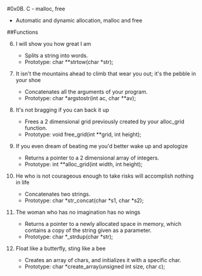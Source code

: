 #0x0B. C - malloc, free

* Automatic and dynamic allocation, malloc and free

##Functions

6. I will show you how great I am
	* Splits a string into words.
	* Prototype: char **strtow(char *str);

5. It isn't the mountains ahead to climb that wear you out; it's the pebble in your shoe
	* Concatenates all the arguments of your program.
	* Prototype: char *argstostr(int ac, char **av);

4. It's not bragging if you can back it up
	* Frees a 2 dimensional grid previously created by your alloc_grid function.
	* Prototype: void free_grid(int **grid, int height);

3. If you even dream of beating me you'd better wake up and apologize
	* Returns a pointer to a 2 dimensional array of integers.
	* Prototype: int **alloc_grid(int width, int height);

2. He who is not courageous enough to take risks will accomplish nothing in life
	* Concatenates two strings.
	* Prototype: char *str_concat(char *s1, char *s2);

1. The woman who has no imagination has no wings
	* Returns a pointer to a newly allocated space in memory, which contains a copy of the string given as a parameter.
	* Prototype: char *_strdup(char *str);

0. Float like a butterfly, sting like a bee
	* Creates an array of chars, and initializes it with a specific char.
	* Prototype: char *create_array(unsigned int size, char c);
